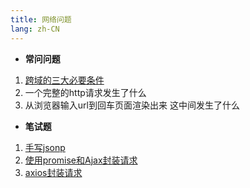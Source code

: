 ```yaml
---
title: 网络问题
lang: zh-CN
---
```


- **常问问题**
1. [跨域的三大必要条件](./Network/crossDomin.md)
2. 一个完整的http请求发生了什么
3. 从浏览器输入url到回车页面渲染出来 这中间发生了什么

- **笔试题**
1. [手写jsonp](./Network/jsonp.md)
2. [使用promise和Ajax封装请求](./Network/promiseAjax.md)
2. [axios封装请求](./Network/axios.md)